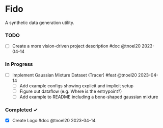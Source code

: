 # Fido
A synthetic data generation utility.

### TODO
- [ ] Create a more vision-driven project description #doc @tnoel20 2023-04-14

### In Progress
- [ ] Implement Gaussian Mixture Dataset (Tracer) #feat @tnoel20 2023-04-14
  - [ ] Add example configs showing explicit and implicit setup
  - [ ] Figure out dataflow (e.g. Where is the entrypoint?)
  - [ ] Add example to README including a bone-shaped gaussian mixture

### Completed ✓
- [x] Create Logo #doc @tnoel20 2023-04-14